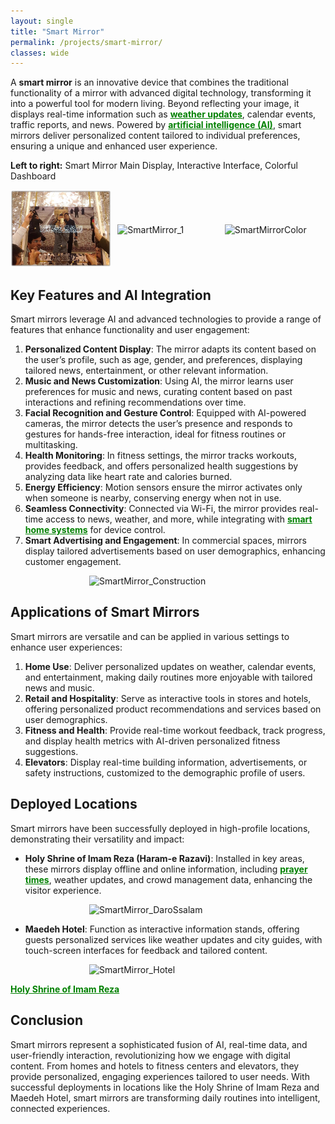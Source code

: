```yaml
---
layout: single
title: "Smart Mirror"
permalink: /projects/smart-mirror/
classes: wide
---
```


A **smart mirror** is an innovative device that combines the traditional functionality of a mirror with advanced digital technology, transforming it into a powerful tool for modern living. Beyond reflecting your image, it displays real-time information such as <a href="https://en.wikipedia.org/wiki/Weather_forecasting" style="text-decoration:underline; color:green;" target="_blank"><strong>weather updates</strong></a>, calendar events, traffic reports, and news. Powered by <a href="https://en.wikipedia.org/wiki/Artificial_intelligence" style="text-decoration:underline; color:green;" target="_blank"><strong>artificial intelligence (AI)</strong></a>, smart mirrors deliver personalized content tailored to individual preferences, ensuring a unique and enhanced user experience.

**Left to right:** Smart Mirror Main Display, Interactive Interface, Colorful Dashboard

<div style="display: flex; justify-content: space-between; align-items: center; gap: 10px;">
  <div style="flex: 1;">
    <img src="/assets/Projectsimages/SmartMirror/SmartMirrorMain.jpg" alt="SmartMirrorMain" style="width: 100%; height: auto;">
  </div>
  <div style="flex: 1;">
    <img src="/assets/Projectsimages/SmartMirrorSmartMirror_1.jpg" alt="SmartMirror_1" style="width: 100%; height: auto;">
  </div>
  <div style="flex: 1;">
    <img src="/assets/Projectsimages/SmartMirrorSmartMirrorColor.jpg" alt="SmartMirrorColor" style="width: 100%; height: auto;">
  </div>
</div>

## Key Features and AI Integration

Smart mirrors leverage AI and advanced technologies to provide a range of features that enhance functionality and user engagement:

1. **Personalized Content Display**: The mirror adapts its content based on the user’s profile, such as age, gender, and preferences, displaying tailored news, entertainment, or other relevant information.
2. **Music and News Customization**: Using AI, the mirror learns user preferences for music and news, curating content based on past interactions and refining recommendations over time.
3. **Facial Recognition and Gesture Control**: Equipped with AI-powered cameras, the mirror detects the user’s presence and responds to gestures for hands-free interaction, ideal for fitness routines or multitasking.
4. **Health Monitoring**: In fitness settings, the mirror tracks workouts, provides feedback, and offers personalized health suggestions by analyzing data like heart rate and calories burned.
5. **Energy Efficiency**: Motion sensors ensure the mirror activates only when someone is nearby, conserving energy when not in use.
6. **Seamless Connectivity**: Connected via Wi-Fi, the mirror provides real-time access to news, weather, and more, while integrating with <a href="https://en.wikipedia.org/wiki/Smart_home" style="text-decoration:underline; color:green;" target="_blank"><strong>smart home systems</strong></a> for device control.
7. **Smart Advertising and Engagement**: In commercial spaces, mirrors display tailored advertisements based on user demographics, enhancing customer engagement.

<div style="display: flex; justify-content: center;">
    <img src="/assets/Projectsimages/SmartMirrorSmartMirror_Construction.jpg" alt="SmartMirror_Construction" style="width: 50%; height: 50%;">
</div>

## Applications of Smart Mirrors

Smart mirrors are versatile and can be applied in various settings to enhance user experiences:

1. **Home Use**: Deliver personalized updates on weather, calendar events, and entertainment, making daily routines more enjoyable with tailored news and music.
2. **Retail and Hospitality**: Serve as interactive tools in stores and hotels, offering personalized product recommendations and services based on user demographics.
3. **Fitness and Health**: Provide real-time workout feedback, track progress, and display health metrics with AI-driven personalized fitness suggestions.
4. **Elevators**: Display real-time building information, advertisements, or safety instructions, customized to the demographic profile of users.

## Deployed Locations

Smart mirrors have been successfully deployed in high-profile locations, demonstrating their versatility and impact:

- **Holy Shrine of Imam Reza (Haram-e Razavi)**: Installed in key areas, these mirrors display offline and online information, including <a href="https://en.wikipedia.org/wiki/Prayer_times" style="text-decoration:underline; color:green;" target="_blank"><strong>prayer times</strong></a>, weather updates, and crowd management data, enhancing the visitor experience.

<div style="display: flex; justify-content: center;">
    <img src="/assets/Projectsimages/SmartMirrorSmartMirror_DaroSsalam.jpg" alt="SmartMirror_DaroSsalam" style="width: 50%; height: 50%;">
</div>

- **Maedeh Hotel**: Function as interactive information stands, offering guests personalized services like weather updates and city guides, with touch-screen interfaces for feedback and tailored content.

<div style="display: flex; justify-content: center;">
    <img src="/assets/Projectsimages/SmartMirrorSmartMirror_Hotel.jpg" alt="SmartMirror_Hotel" style="width: 50%; height: 50%;">
</div>

<a href="https://www.imamreza.ac.ir/en" style="text-decoration:underline; color:green;" target="_blank"><strong>Holy Shrine of Imam Reza</strong></a>

## Conclusion

Smart mirrors represent a sophisticated fusion of AI, real-time data, and user-friendly interaction, revolutionizing how we engage with digital content. From homes and hotels to fitness centers and elevators, they provide personalized, engaging experiences tailored to user needs. With successful deployments in locations like the Holy Shrine of Imam Reza and Maedeh Hotel, smart mirrors are transforming daily routines into intelligent, connected experiences.